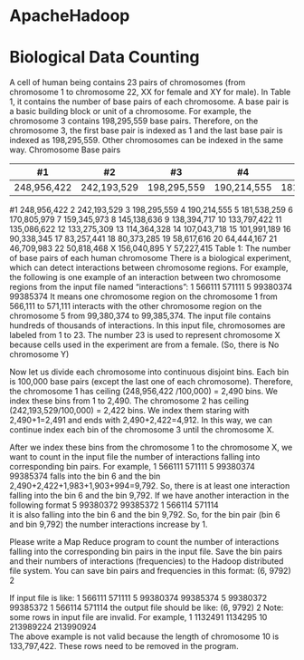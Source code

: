 # ApacheHadoop

# Biological Data Counting
A cell of human being contains 23 pairs of chromosomes (from chromosome 1 to chromosome 22, XX for female and XY for male). In Table 1, it contains the number of base pairs of each chromosome.  A base pair is a basic building block or unit of a chromosome. For example, the chromosome 3 contains 198,295,559 base pairs. Therefore, on the chromosome 3, the first base pair is indexed as 1 and the last base pair is indexed as 198,295,559. Other chromosomes can be indexed in the same way.
Chromosome	Base pairs



#1 | #2 | #3 | #4 | #5 | #6 | #7 | #8 | #9 | #10 | #11 | #12
--- | --- | --- | --- |--- |--- |--- |--- |--- |--- |--- |---
248,956,422 | 242,193,529 | 198,295,559 | 190,214,555 | 181,538,259 | 170,805,979 | 159,345,973 | 145,138,636 | 138,394,717 | 133,797,422 | 135,086,622 | 133,275,309
#1	248,956,422
2	242,193,529
3	198,295,559
4	190,214,555
5	181,538,259
6	170,805,979
7	159,345,973
8	145,138,636
9	138,394,717
10	133,797,422
11	135,086,622
12	133,275,309
13	114,364,328
14	107,043,718
15	101,991,189
16	90,338,345
17	83,257,441
18	80,373,285
19	58,617,616
20	64,444,167
21	46,709,983
22	50,818,468
X	156,040,895
Y	57,227,415
Table 1: The number of base pairs of each human chromosome
There is a biological experiment, which can detect interactions between chromosome regions. For example, the following is one example of an interaction between two chromosome regions from the input file named “interactions”:
1	566111	571111	5	99380374	99385374
It means one chromosome region on the chromosome 1 from 566,111 to 571,111 interacts with the other chromosome region on the chromosome 5 from 99,380,374 to 99,385,374. The input file contains hundreds of thousands of interactions. In this input file, chromosomes are labeled from 1 to 23. The number 23 is used to represent chromosome X because cells used in the experiment are from a female. (So, there is No chromosome Y)  

Now let us divide each chromosome into continuous disjoint bins. Each bin is 100,000 base pairs (except the last one of each chromosome). Therefore, the chromosome 1 has ceiling (248,956,422 /100,000) = 2,490 bins. We index these bins from 1 to 2,490. The chromosome 2 has ceiling (242,193,529/100,000) = 2,422 bins. We index them staring with 2,490+1=2,491 and ends with 2,490+2,422=4,912. In this way, we can continue index each bin of the chromosome 3 until the chromosome X.  

After we index these bins from the chromosome 1 to the chromosome X, we want to count in the input file the number of interactions falling into corresponding bin pairs. For example, 
1	566111	571111	5	99380374	99385374
falls into the bin 6 and the bin 2,490+2,422+1,983+1,903+994=9,792. So, there is at least one interaction falling into the bin 6 and the bin 9,792. If we have another interaction in the following format
5	99380372	99385372	1	566114	571114	
it is also falling into the bin 6 and the bin 9,792. So, for the bin pair (bin 6 and bin 9,792) the number interactions increase by 1. 

Please write a Map Reduce program to count the number of interactions falling into the corresponding bin pairs in the input file. Save the bin pairs and their numbers of interactions (frequencies) to the Hadoop distributed file system. You can save bin pairs and frequencies in this format: (6, 9792)		2 

If input file is like:
1          566111            571111            5          99380374        99385374 
5          99380372        99385372        1          566114            571114
the output file should be like:
(6, 9792)	2
Note: some rows in  input file are invalid. For example, 
1	1132491	1134295	10	213989224	213990924  
The above example is not valid because the length of chromosome 10 is 133,797,422. These rows need to be removed in the program. 
